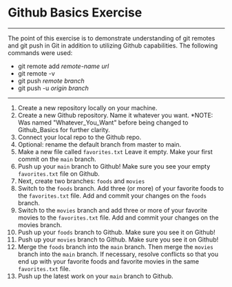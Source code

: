 # Github Basics Exercise

---
The point of this exercise is to demonstrate understanding of git remotes and git push in Git in addition to utilizing Github capabilities. The following commands were used:

* git remote add *remote-name* *url*
* git remote -v
* git push *remote* *branch*
* git push -u *origin* *branch*
---

1. Create a new repository locally on your machine.
2. Create a new Github repository. Name it whatever you want. *NOTE: Was named "Whatever_You_Want" before being changed to Github_Basics for further clarity.
3. Connect your local repo to the Github repo.
4. Optional: rename the default branch from master to main.
5. Make a new file called `favorites.txt`  Leave it empty. Make your first commit on the `main` branch.
6. Push up your `main` branch to Github! Make sure you see your empty `favorites.txt` file on Github.
7. Next, create two branches: `foods` and `movies`
8. Switch to the `foods` branch.  Add three (or more) of your favorite foods to the `favorites.txt` file.  Add and commit your changes on the `foods` branch.
9. Switch to the `movies` branch and add three or more of your favorite movies to the `favorites.txt` file.  Add and commit your changes on the movies branch.
10. Push up your `foods` branch to Github. Make sure you see it on Github!
11. Push up your `movies` branch to Github.  Make sure you see it on Github!
12. Merge the `foods` branch into the `main` branch.  Then merge the `movies` branch into the `main` branch.  If necessary, resolve conflicts so that you end up with your favorite foods and favorite movies in the same `favorites.txt` file. 
13. Push up the latest work on your `main` branch to Github.
